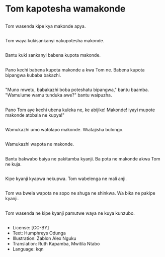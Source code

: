 # Tom kapotesha wamakonde

##
Tom wasenda kipe kya makonde apya.

##
Tom waya kukisankanyi nakupotesha makonde.

##
Bantu kuki sankanyi babena kupota makonde.

##
Pano kechi babena kupota makonde a kwa Tom ne. Babena kupota bipangwa kubaba bakazhi.

##
"Muno mwetu, babakazhi boba poteshatu bipangwa," bantu baamba. "Wamulume wamu tunduka awe?" bantu waipuzha.

##
Pano Tom aye kechi ubena kuleka ne, ke abijike! Makonde! iyayi mupote makonde atobala ne kupya!"

##
Wamukazhi umo watolapo makonde. Wiatajisha bulongo.

##
Wamukazhi wapota ne makonde.

##
Bantu bakwabo baiya ne pakitamba kyanji. Ba pota ne makonde akwa Tom ne kuja.

##
Kipe kyanji kyapwa nekupwa. Tom wabelenga ne mali anji.

##
Tom wa bwela wapota ne sopo ne shuga ne shinkwa. Wa bika ne pakipe kyanji.

##
Tom wasenda ne kipe kyanji pamutwe waya ne kuya kunzubo.

##
* License: [CC-BY]
* Text: Humphreys Odunga
* Illustration: Zablon Alex Nguku
* Translation: Ruth Kapamba, Mwitila Ntabo
* Language: kqn
